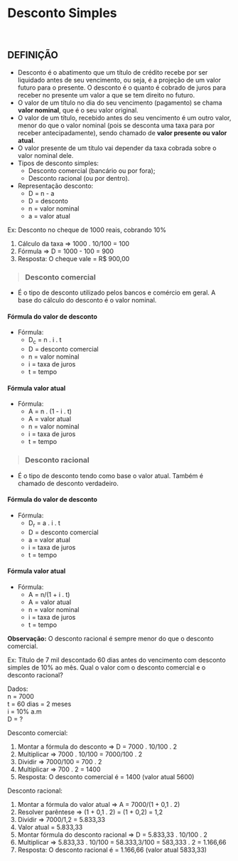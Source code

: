 # Desconto Simples

<br>

## DEFINIÇÃO
* Desconto é o abatimento que um título de crédito recebe por ser liquidado antes de seu vencimento, ou seja, é a projeção de um valor futuro para o presente. O desconto é o quanto é cobrado de juros para receber no presente um valor a que se tem direito no futuro.
* O valor de um título no dia do seu vencimento (pagamento) se chama **valor nominal**, que é o seu valor original.
* O valor de um título, recebido antes do seu vencimento é um outro valor, menor do que o valor nominal (pois se desconta uma taxa para por receber antecipadamente), sendo chamado de **valor presente ou valor atual**.
* O valor presente de um título vai depender da taxa cobrada sobre o valor nominal dele.
* Tipos de desconto simples:
  - Desconto comercial (bancário ou por fora);
  - Desconto racional (ou por dentro).
* Representação desconto:
  - D = n - a
  - D = desconto
  - n = valor nominal
  - a = valor atual

Ex: Desconto no cheque de 1000 reais, cobrando 10% 

1. Cálculo da taxa => 1000 . 10/100 = 100
2. Fórmula => D = 1000 - 100 = 900
3. Resposta: O cheque vale = R$ 900,00

> ### Desconto comercial
* É o tipo de desconto utilizado pelos bancos e comércio em geral. A base do cálculo do desconto é o valor nominal.

#### Fórmula do valor de desconto
* Fórmula:
  - D<sub>c</sub> = n . i . t
  - D = desconto comercial
  - n = valor nominal
  - i = taxa de juros
  - t = tempo

#### Fórmula valor atual
* Fórmula:
  - A = n . (1 - i . t)
  - A = valor atual
  - n = valor nominal
  - i = taxa de juros
  - t = tempo

> ### Desconto racional
* É o tipo de desconto tendo como base o valor atual. Também é chamado de desconto verdadeiro.

#### Fórmula do valor de desconto
* Fórmula:
  - D<sub>r</sub> = a . i . t
  - D = desconto comercial
  - a = valor atual
  - i = taxa de juros
  - t = tempo

#### Fórmula valor atual
* Fórmula:
  - A = n/(1 + i . t)
  - A = valor atual
  - n = valor nominal
  - i = taxa de juros
  - t = tempo

**Observação:** O desconto racional é sempre menor do que o desconto comercial.

Ex: Título de 7 mil descontado 60 dias antes do vencimento com desconto simples de 10% ao mês. Qual o valor com o desconto comercial e o desconto racional?

Dados:  
n = 7000  
t = 60 dias = 2 meses  
i = 10% a.m  
D = ?  

Desconto comercial:
1. Montar a fórmula do desconto => D = 7000 . 10/100 . 2
2. Multiplicar => 7000 . 10/100 = 7000/100 . 2
3. Dividir => 7000/100 = 700 . 2
4. Multiplicar => 700 . 2 = 1400
5. Resposta: O desconto comercial é = 1400 (valor atual 5600)

Desconto racional:
1. Montar a fórmula do valor atual => A = 7000/(1 + 0,1 . 2)
2. Resolver parêntese => (1 + 0,1 . 2) = (1 + 0,2) = 1,2
3. Dividir => 7000/1,2 = 5.833,33
4. Valor atual = 5.833,33
5. Montar fórmula do desconto racional => D = 5.833,33 . 10/100 . 2
6. Multiplicar => 5.833,33 . 10/100 = 58.333,3/100 = 583,333 . 2 = 1.166,66
7. Resposta: O desconto racional é = 1.166,66 (valor atual 5833,33)
